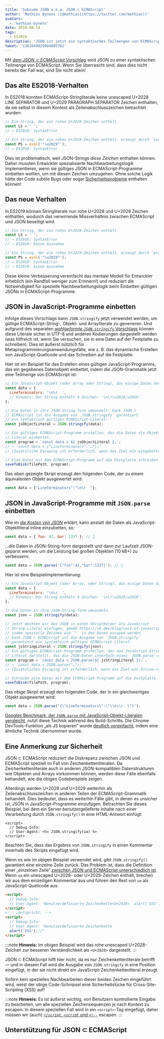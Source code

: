 ```yaml
---
title: 'Subsume JSON a.k.a. JSON ⊂ ECMAScript'
author: 'Mathias Bynens ([@mathias](https://twitter.com/mathias))'
avatars:
  - 'mathias-bynens'
date: 2019-08-14
tags:
  - ES2019
description: 'JSON ist jetzt ein syntaktisches Teilmengen von ECMAScript.'
tweet: '1161649929904885762'
---
```

Mit [dem _JSON ⊂ ECMAScript_ Vorschlag](https://github.com/tc39/proposal-json-superset) wird JSON zu einer syntaktischen Teilmenge von ECMAScript. Wenn Sie überrascht sind, dass dies nicht bereits der Fall war, sind Sie nicht allein!

## Das alte ES2018-Verhalten

In ES2018 konnten ECMAScript-Stringliterale keine unescaped U+2028 LINE SEPARATOR und U+2029 PARAGRAPH SEPARATOR Zeichen enthalten, da sie selbst in diesem Kontext als Zeilenabschlusszeichen betrachtet wurden:

```js
// Ein String, der ein rohes U+2028-Zeichen enthält.
const LS = ' ';
// → ES2018: SyntaxError

// Ein String, der ein rohes U+2029-Zeichen enthält, erzeugt durch `eval`:
const PS = eval('"\u2029"');
// → ES2018: SyntaxError
```

Dies ist problematisch, weil JSON-Strings _diese Zeichen_ enthalten können. Daher mussten Entwickler spezialisierte Nachbearbeitungslogik implementieren, wenn sie gültiges JSON in ECMAScript-Programme einbetten wollten, um mit diesen Zeichen umzugehen. Ohne solche Logik hätte der Code subtile Bugs oder sogar [Sicherheitsprobleme](#security) enthalten können!

<!--truncate-->
## Das neue Verhalten

In ES2019 können Stringliterale nun rohe U+2028 und U+2029 Zeichen enthalten, wodurch das verwirrende Missverhältnis zwischen ECMAScript und JSON beseitigt wird.

```js
// Ein String, der ein rohes U+2028-Zeichen enthält.
const LS = ' ';
// → ES2018: SyntaxError
// → ES2019: keine Ausnahme

// Ein String, der ein rohes U+2029-Zeichen enthält, erzeugt durch `eval`:
const PS = eval('"\u2029"');
// → ES2018: SyntaxError
// → ES2019: keine Ausnahme
```

Diese kleine Verbesserung vereinfacht das mentale Modell für Entwickler erheblich (ein Randfall weniger zum Erinnern!) und reduziert die Notwendigkeit für spezielle Nachbearbeitungslogik beim Einbetten gültigen JSONs in ECMAScript-Programme.

## JSON in JavaScript-Programme einbetten

Infolge dieses Vorschlags kann `JSON.stringify` jetzt verwendet werden, um gültige ECMAScript-String-, Objekt- und Arrayliterale zu generieren. Und aufgrund des separaten [_wohlgeformte `JSON.stringify`_ Vorschlags](/features/well-formed-json-stringify) können diese Literale sicher in UTF-8 und anderen Kodierungen dargestellt werden (was hilfreich ist, wenn Sie versuchen, sie in eine Datei auf der Festplatte zu schreiben). Dies ist äußerst nützlich für Metaprogrammierungsanwendungsfälle, wie z. B. das dynamische Erstellen von JavaScript-Quellcode und das Schreiben auf die Festplatte.

Hier ist ein Beispiel für das Erstellen eines gültigen JavaScript-Programms, das ein gegebenes Datenobjekt einbettet, indem die JSON-Grammatik jetzt eine Teilmenge von ECMAScript ist:

```js
// Ein JavaScript-Objekt (oder Array oder String), das einige Daten darstellt.
const data = {
  LineTerminators: '\n\r  ',
  // Hinweis: Der String enthält 4 Zeichen: '\n\r\u2028\u2029'.
};

// Die Daten in ihre JSON-String-form umwandeln. Dank JSON ⊂
// ECMAScript ist die Ausgabe von `JSON.stringify` garantiert
// ein syntaktisch gültiges ECMAScript-Literal:
const jsObjectLiteral = JSON.stringify(data);

// Ein gültiges ECMAScript-Programm erstellen, das die Daten als Objekt
// Literal einbettet.
const program = `const data = ${ jsObjectLiteral };`;
// → 'const data = {"LineTerminators":"…"};'
// (Zusätzliche Escaping ist erforderlich, wenn das Ziel ein eingebettetes <script> ist.)

// Eine Datei mit dem ECMAScript-Programm auf die Festplatte schreiben.
saveToDisk(filePath, program);
```

Das oben gezeigte Skript erzeugt den folgenden Code, der zu einem äquivalenten Objekt ausgewertet wird:

```js
const data = {"LineTerminators":"\n\r  "};
```

## JSON in JavaScript-Programme mit `JSON.parse` einbetten

Wie im [_die Kosten von JSON_](/blog/cost-of-javascript-2019#json) erklärt, kann anstatt die Daten als JavaScript-Objektliteral inline einzubetten, so:

```js
const data = { foo: 42, bar: 1337 }; // 🐌
```

…die Daten in JSON-String-form dargestellt und dann zur Laufzeit JSON-geparst werden, um die Leistung bei großen Objekten (10 kB+) zu verbessern:

```js
const data = JSON.parse('{"foo":42,"bar":1337}'); // 🚀
```

Hier ist eine Beispielimplementierung:

```js
// Ein JavaScript-Objekt (oder Array, oder String), das einige Daten darstellt.
const data = {
  LineTerminators: '\n\r  ',
  // Hinweis: Der String enthält 4 Zeichen: '\n\r\u2028\u2029'.
};

// Die Daten in ihre JSON-String-form umwandeln.
const json = JSON.stringify(data);

// Jetzt möchten wir das JSON in einen Skriptkörper als JavaScript
// String-Literal einfügen, gemäß https://v8.dev/blog/cost-of-javascript-2019#json,
// indem spezielle Zeichen wie `"` in den Daten escaped werden.
// Dank JSON ⊂ ECMAScript ist die Ausgabe von `JSON.stringify`
// garantiert ein syntaktisch gültiges ECMAScript-Literal:
const jsStringLiteral = JSON.stringify(json);
// Ein gültiges ECMAScript-Programm erstellen, das das JavaScript-String
// Literal darstellt, das die JSON-Daten innerhalb eines `JSON.parse`-Aufrufs einbettet.
const program = `const data = JSON.parse(${ jsStringLiteral });`;
// → 'const data = JSON.parse("…");'
// (Zusätzliches Escaping ist erforderlich, wenn das Ziel ein Inline-<script> ist.)

// Schreibe eine Datei mit dem ECMAScript-Programm auf die Festplatte.
saveToDisk(filePath, program);
```

Das obige Skript erzeugt den folgenden Code, der in ein gleichwertiges Objekt ausgewertet wird:

```js
const data = JSON.parse("{\"LineTerminators\":\"\\n\\r  \"}");
```

[Googles Benchmark, der `JSON.parse` mit JavaScript-Objekt-Literalen vergleicht](https://github.com/GoogleChromeLabs/json-parse-benchmark), nutzt diese Technik während des Build-Schritts. Die Chrome DevTools-Funktion „als JS kopieren“ wurde [deutlich vereinfacht](https://chromium-review.googlesource.com/c/chromium/src/+/1464719/9/third_party/blink/renderer/devtools/front_end/elements/DOMPath.js), indem eine ähnliche Technik übernommen wurde.

## Eine Anmerkung zur Sicherheit

JSON ⊂ ECMAScript reduziert die Diskrepanz zwischen JSON und ECMAScript speziell im Fall von Zeichenkettenliteralen. Da Zeichenkettenliterale auch in anderen JSON-kompatiblen Datenstrukturen wie Objekten und Arrays vorkommen können, werden diese Fälle ebenfalls behandelt, wie die obigen Codebeispiele zeigen.

Allerdings werden U+2028 und U+2029 weiterhin als Zeilenabschlusszeichen in anderen Teilen der ECMAScript-Grammatik behandelt. Dies bedeutet, dass es weiterhin Fälle gibt, in denen es unsicher ist, JSON in JavaScript-Programme einzufügen. Betrachten Sie dieses Beispiel, bei dem ein Server benutzergelieferte Inhalte nach einer Verarbeitung durch `JSON.stringify()` in eine HTML-Antwort einfügt:

```ejs
<script>
  // Debug-Info:
  // User-Agent: <%= JSON.stringify(ua) %>
</script>
```

Beachten Sie, dass das Ergebnis von `JSON.stringify` in einen Kommentar innerhalb des Skripts eingefügt wird.

Wenn es wie im obigen Beispiel verwendet wird, gibt `JSON.stringify()` garantiert eine einzelne Zeile zurück. Das Problem ist, dass die Definition einer „einzelnen Zeile“ [zwischen JSON und ECMAScript unterschiedlich ist](https://speakerdeck.com/mathiasbynens/hacking-with-unicode?slide=136). Wenn `ua` ein unescaped U+2028- oder U+2029-Zeichen enthält, brechen wir aus dem einzeiligen Kommentar aus und führen den Rest von `ua` als JavaScript-Quellcode aus:

```html
<script>
  // Debug-Info:
  // User-Agent: "Benutzerdefinierte Zeichenkette<U+2028>  alert('XSS');//"
</script>
<!-- …entspricht: -->
<script>
  // Debug-Info:
  // User-Agent: "Benutzerdefinierte Zeichenkette
  alert('XSS');//"
</script>
```

:::note
**Hinweis:** Im obigen Beispiel wird das rohe unescaped U+2028-Zeichen zur besseren Verständlichkeit als `<U+2028>` dargestellt.
:::

JSON ⊂ ECMAScript hilft hier nicht, da es nur Zeichenkettenliterale betrifft — und in diesem Fall wird die Ausgabe von `JSON.stringify` in eine Position eingefügt, in der sie nicht direkt ein JavaScript-Zeichenkettenliteral erzeugt.

Sofern kein spezielles Nachbearbeiten dieser beiden Zeichen eingeführt wird, weist der obige Code-Schnipsel eine Sicherheitslücke für Cross-Site-Scripting (XSS) auf!

:::note
**Hinweis:** Es ist äußerst wichtig, von Benutzern kontrollierte Eingabe zu bearbeiten, um alle speziellen Zeichensequenzen je nach Kontext zu escapen. In diesem speziellen Fall wird in ein `<script>`-Tag eingefügt, daher müssen wir (auch) [`</script`, `<script` und `<!-​-`](https://mathiasbynens.be/notes/etago#recommendations) escapen.
:::

## Unterstützung für JSON ⊂ ECMAScript

<feature-support chrome="66 /blog/v8-release-66#json-ecmascript"
                 firefox="ja"
                 safari="ja"
                 nodejs="10"
                 babel="ja https://github.com/babel/babel/tree/master/packages/babel-plugin-proposal-json-strings"></feature-support>
